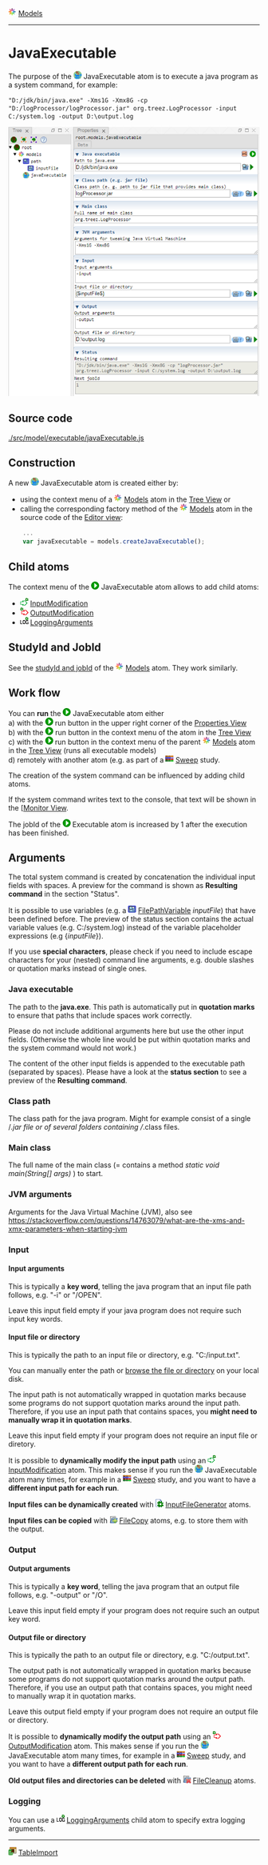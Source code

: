 ![](../../../../icons/models.png) [Models](../models.md)

----

# JavaExecutable
		
The purpose of the ![](../../../../icons/java.png) JavaExecutable atom is to execute a java program as a system command, for example:

```
"D:/jdk/bin/java.exe" -Xms1G -Xmx8G -cp "D:/logProcessor/logProcessor.jar" org.treez.LogProcessor -input C:/system.log -output D:\output.log  
```
	
![](../../../images/java_executable.png)
		
## Source code

[./src/model/executable/javaExecutable.js](../../../../src/model/executable/javaExecutable.js)

## Construction
		
A new ![](../../../../icons/java.png) JavaExecutable atom is created either by: 

* using the context menu of a ![](../../../../icons/models.png) [Models](../models.md) atom in the [Tree View](../../../views/treeView.md) or
* calling the corresponding factory method of the ![](../../../../icons/models.png) [Models](../models.md) atom in the source code of the [Editor view](../../../views/editorView.md):

```javascript
    ...
    var javaExecutable = models.createJavaExecutable();	     
```

## Child atoms
		
The context menu of the ![](../../../../icons/run.png) JavaExecutable atom allows to add child atoms: 

* ![](../../../../icons/inputModification.png) [InputModification](../../models/executable/inputModification.md)
* ![](../../../../icons/outputModification.png) [OutputModification](../../models/executable/outputModification.md)
* ![](../../../../icons/loggingArguments.png) [LoggingArguments](../../models/executable/loggingArguments.md)
	
## StudyId and JobId

See the [studyId and jobId](../models.md#studyid-and-jobid) of the ![](../../../../icons/models.png) [Models](../models.md) atom. They work similarly.
	
## Work flow	

You can **run** the ![](../../../../icons/run.png) JavaExecutable atom either<br> 
a) with the ![](../../../../icons/run.png) run button in the upper right corner of the [Properties View](../../../views/propertiesView.md)<br>
b) with the ![](../../../../icons/run.png) run button in the context menu of the atom in the [Tree View](../../../views/treeView.md)<br>
c) with the ![](../../../../icons/run.png) run button in the context menu of the parent ![](../../../../icons/models.png) [Models](../models.md) atom in the [Tree View](../../../views/treeView.md) (runs all executable models)<br>
d) remotely with another atom (e.g. as part of a ![](../../../../icons/sweep.png) [Sweep](../../study/sweep/sweep.md) study. 

The creation of the system command can be influenced by adding child atoms.

If the system command writes text to the console, that text will be shown in the [[Monitor View](../../../views/monitorView.md).

The jobId of the ![](../../../../icons/run.png) Executable atom is increased by 1 after the execution has been finished.
			
## Arguments

The total system command is created by concatenation the individual input fields with spaces. A preview for the command is shown as **Resulting command** in the section "Status". 

It is possible to use variables (e.g. a ![](../../../../icons/filePathVariable.png) [FilePathVariable](../../variable/field/filePathVariable.md) *inputFile*) that have been defined before. The preview of the status section contains the actual variable values (e.g. C:/system.log) instead of the variable placeholder expressions (e.g {$inputFile$}).

If you use **special characters**, please check if you need to include escape characters for your (nested) command line arguments, e.g. double slashes or quotation marks instead of single ones.

### Java executable
		
The path to the **java.exe**. This path is automatically put in **quotation marks** to ensure that paths that include spaces work correctly. 

Please do not include additional arguments here but use the other input fields. (Otherwise the whole line would be put within quotation marks and the system command would not work.) 

The content of the other input fields is appended to the executable path (separated by spaces). Please have a look at the **status section** to see a preview of the **Resulting command**.

### Class path

The class path for the java program. Might for example consist of a single /*.jar file or of several folders containing /*.class files. 

### Main class

The full name of the main class (= contains a method *static void main(String[] args)* ) to start. 

### JVM arguments

Arguments for the Java Virtual Machine (JVM), also see https://stackoverflow.com/questions/14763079/what-are-the-xms-and-xmx-parameters-when-starting-jvm

### Input

#### Input arguments

This is typically a **key word**, telling the java program that an input file path follows, e.g. "-i" or "/OPEN". 

Leave this input field empty if your java program does not require such input key words. 

#### Input file or directory

This is typically the path to an input file or directory, e.g. "C:/input.txt".

You can manually enter the path or [browse the file or directory](../../../components/file/fileOrDirectoryPath.md) on your local disk. 

The input path is not automatically wrapped in quotation marks because some programs do not support quotation marks around the input path. Therefore, if you use an input path that contains spaces, you **might need to manually wrap it in quotation marks**. 

Leave this input field empty if your program does not require an input file or diretory.   	

It is possible to **dynamically modify the input path** using an ![](../../../../icons/inputModification.png) [InputModification](./inputModification.md) atom. This makes sense if you run the ![](../../../../icons/java.png) JavaExecutable atom  many times, for example in a ![](../../../../icons/sweep.png) [Sweep](../../study/sweep/sweep.md) study, and you want to have a **different input path for each run**.

**Input files can be dynamically created** with ![](../../../../icons/inputFile.png) [InputFileGenerator](../inputFileGenerator/inputFileGenerators.md) atoms. 

**Input files can be copied** with ![](../../../../icons/fileCopy.png) [FileCopy](../fileCopy/fileCopy.md) atoms, e.g. to store them with the output. 

### Output

#### Output arguments

This is typically a **key word**, telling the java program that an output file follows, e.g. "-output" or "/O". 

Leave this input field empty if your program does not require such an output key word.  
			
#### Output file or directory

This is typically the path to an output file or directory, e.g. "C:/output.txt". 

The output path is not automatically wrapped in quotation marks because some programs do not support quotation marks around the output path. Therefore, if you use an output path that contains spaces, you might need to manually wrap it in quotation marks.

Leave this output field empty if your program does not require an output file or directory.   	

It is possible to **dynamically modify the output path** using an ![](../../../../icons/outputModification.png) [OutputModification](./outputModification.md) atom. This makes sense if you run the ![](../../../../icons/java.png) JavaExecutable atom  many times, for example in a ![](../../../../icons/sweep.png) [Sweep](../../study/sweep/sweep.md) study, and you want to have a **different output path for each run**.

**Old output files and directories can be deleted** with ![](../../../../icons/fileCleanup.png) [FileCleanup](../fileCleanup/fileCleanup.md) atoms. 

### Logging

You can use a  ![](../../../../icons/loggingArguments.png) [LoggingArguments](./loggingArguments.md) child atom to specify extra logging arguments. 

----

![](../../../../icons/tableImport.png) [TableImport](../tableImport/tableImport.md)	

